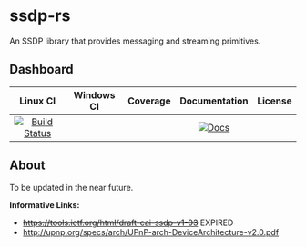 ssdp-rs
=======
An SSDP library that provides messaging and streaming primitives.

Dashboard
---------
| Linux CI | Windows CI | Coverage | Documentation | License |
|:--------:|:----------:|:--------:|:-------------:|:-------:|
|[![Build Status](https://travis-ci.org/GGist/ssdp-rs.svg?branch=master)](https://travis-ci.org/GGist/ssdp-rs)|  |  | [![Docs](https://img.shields.io/badge/docs-in--progress-blue.svg)](http://ggist.github.io/ssdp-rs/index.html) |  |

About
-----
To be updated in the near future.

**Informative Links:**
* ~~https://tools.ietf.org/html/draft-cai-ssdp-v1-03~~ EXPIRED
* http://upnp.org/specs/arch/UPnP-arch-DeviceArchitecture-v2.0.pdf
